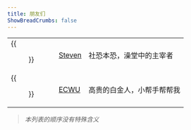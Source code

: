 ```yaml
---
title: 朋友们
ShowBreadCrumbs: false
---
```


|                                                                                                                                       |                                     |               |
|---------------------------------------------------------------------------------------------------------------------------------------|-------------------------------------|---------------|
| {{<figure src="https://blog.steven53.top/img/avatar_hue48002d6542a472818c02b5f0bee8ed1_780708_300x0_resize_box_3.png" width="75px">}} | [Steven](https://blog.steven53.top) | 社恐本恐，澡堂中的主宰者  |
| {{<figure src="https://ecwuuuuu.com/favicon.ico" width="75px">}}                                                                      | [ECWU](https://ecwuuuuu.com)        | 高贵的白金人，小帮手帮帮我 |


> _本列表的顺序没有特殊含义_
